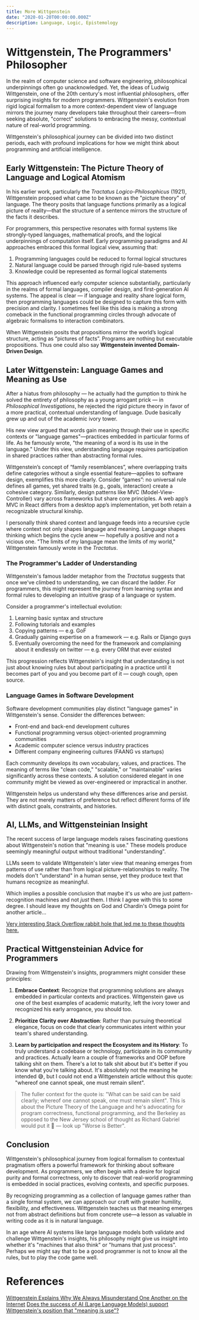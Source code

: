 ```yaml
---
title: More Wittgenstein
date: "2020-01-20T00:00:00.000Z"
description: Language, Logic, Epistemology
---
```


# Wittgenstein, The Programmers' Philosopher


In the realm of computer science and software engineering, philosophical underpinnings often go unacknowledged. Yet, the ideas of Ludwig Wittgenstein, one of the 20th century's most influential philosophers, offer surprising insights for modern programmers. Wittgenstein's evolution from rigid logical formalism to a more context-dependent view of language mirrors the journey many developers take throughout their careers—from seeking absolute, "correct" solutions to embracing the messy, contextual nature of real-world programming.

Wittgenstein's philosophical journey can be divided into two distinct periods, each with profound implications for how we might think about programming and artificial intelligence.

## Early Wittgenstein: **The Picture Theory of Language** and **Logical Atomism**

In his earlier work, particularly the *Tractatus Logico-Philosophicus* (1921), Wittgenstein proposed what came to be known as the "picture theory" of language. The theory posits that language functions primarily as a logical picture of reality—that the structure of a sentence mirrors the structure of the facts it describes.

For programmers, this perspective resonates with formal systems like strongly-typed languages, mathematical proofs, and the logical underpinnings of computation itself. Early programming paradigms and AI approaches embraced this formal logical view, assuming that:

1. Programming languages could be reduced to formal logical structures
2. Natural language could be parsed through rigid rule-based systems
3. Knowledge could be represented as formal logical statements

This approach influenced early computer science substantially, particularly in the realms of formal languages, compiler design, and first-generation AI systems. The appeal is clear — if language and reality share logical form, then programming languages could be designed to capture this form with precision and clarity. I sometimes feel like this idea is making a strong comeback in the functional programming circles through advocate of algebraic formalisms to interaction combinators.

When Wittgenstein posits that propositions mirror the world’s logical structure, acting as “pictures of facts”. Programs are nothing but executable propositions. Thus one could also say **Wittgenstein invented Domain-Driven Design**.

## Later Wittgenstein: **Language Games** and **Meaning as Use**

After a hiatus from philosophy — he actually had the gumption to think he solved the entirety of philosophy as a young arrogant prick — in *Philosophical Investigations*, he rejected the rigid picture theory in favor of a more practical, contextual understanding of language. Dude basically grew up and out of the academic ivory tower.

His new view argued that words gain meaning through their use in specific contexts or "language games"—practices embedded in particular forms of life. As he famously wrote, "the meaning of a word is its use in the language." Under this view, understanding language requires participation in shared practices rather than abstracting formal rules.

Wittgenstein’s concept of “family resemblances”, where overlapping traits define categories without a single essential feature—applies to software design, exemplifies this more clearly. Consider “games”: no universal rule defines all games, yet shared traits (e.g., goals, interaction) create a cohesive category. Similarly, design patterns like MVC (Model-View-Controller) vary across frameworks but share core principles. A web app’s MVC in React differs from a desktop app’s implementation, yet both retain a recognizable structural kinship.

I personally think shared context and language feeds into a recursive cycle where context not only shapes language and meaning. Language shapes thinking which begins the cycle anew — hopefully a positive and not a vicious one. "The limits of my language mean the limits of my world," Wittgenstein famously wrote in the *Tractatus*.

### The Programmer's **Ladder of Understanding**

Wittgenstein's famous ladder metaphor from the *Tractatus* suggests that once we've climbed to understanding, we can discard the ladder. For programmers, this might represent the journey from learning syntax and formal rules to developing an intuitive grasp of a language or system.

Consider a programmer's intellectual evolution:
1. Learning basic syntax and structure
2. Following tutorials and examples
3. Copying patterns — e.g. GoF
4. Gradually gaining expertise on a framework — e.g. Rails or Django guys
5. Eventually overcoming the need for the framework and complaining about it endlessly on twitter — e.g. every ORM that ever existed

This progression reflects Wittgenstein's insight that understanding is not just about knowing rules but about participating in a practice until it becomes part of you and you become part of it — cough cough, open source.

### Language Games in Software Development

Software development communities play distinct "language games" in Wittgenstein's sense. Consider the differences between:

- Front-end and back-end development cultures
- Functional programming versus object-oriented programming communities
- Academic computer science versus industry practices
- Different company engineering cultures (FAANG vs startups)

Each community develops its own vocabulary, values, and practices. The meaning of terms like "clean code," "scalable," or "maintainable" varies significantly across these contexts. A solution considered elegant in one community might be viewed as over-engineered or impractical in another.

Wittgenstein helps us understand why these differences arise and persist. They are not merely matters of preference but reflect different forms of life with distinct goals, constraints, and histories.


## AI, LLMs, and Wittgensteinian Insight

The recent success of large language models raises fascinating questions about Wittgenstein's notion that "meaning is use." These models produce seemingly meaningful output without traditional "understanding".

LLMs seem to validate Wittgenstein's later view that meaning emerges from patterns of use rather than from logical picture-relationships to reality. The models don't "understand" in a human sense, yet they produce text that humans recognize as meaningful.

Which implies a possible conclusion that maybe it's *us* who are just pattern-recognition machines and not *just* them. I think I agree with this to some degree. I should leave my thoughts on God and Chardin's Omega point for another article...

[Very interesting Stack Overflow rabbit hole that led me to these thoughts here.](https://philosophy.stackexchange.com/questions/112021/does-the-success-of-ai-large-language-models-support-wittgensteins-position-t)

## Practical Wittgensteinian Advice for Programmers

Drawing from Wittgenstein's insights, programmers might consider these principles:

1. **Embrace Context**: Recognize that programming solutions are always embedded in particular contexts and practices. Wittgenstein gave us one of the best examples of academic maturity, left the ivory tower and recognized his early arrogance, you should too.

2. **Prioritize Clarity over Abstraction**: Rather than pursuing theoretical elegance, focus on code that clearly communicates intent within your team's shared understanding.

3. **Learn by participation and respect the Ecosystem and its History**: To truly understand a codebase or technology, participate in its community and practices. Actually learn a couple of frameworks and OOP before talking shit on them. There's a lot to talk shit about but it's better if you know what you're talking about. It's absolutely not the meaning he intended 😅, but I could not end a Wittgenstein article without this quote: "whereof one cannot speak, one must remain silent".

> The fuller context for the quote is: "What can be said can be said clearly; whereof one cannot speak, one must remain silent". This is about the Picture Theory of the Language and he's advocating for program correctness, functional programming, and the Berkeley as opposed to the New Jersey school of thought as Richard Gabriel would put it 🤪 — look up "Worse is Better".

## Conclusion

Wittgenstein's philosophical journey from logical formalism to contextual pragmatism offers a powerful framework for thinking about software development. As programmers, we often begin with a desire for logical purity and formal correctness, only to discover that real-world programming is embedded in social practices, evolving contexts, and specific purposes.

By recognizing programming as a collection of language games rather than a single formal system, we can approach our craft with greater humility, flexibility, and effectiveness. Wittgenstein teaches us that meaning emerges not from abstract definitions but from concrete use—a lesson as valuable in writing code as it is in natural language.

In an age where AI systems like large language models both validate and challenge Wittgenstein's insights, his philosophy might give us insight into whether it's "machines that also think" or "humans that just process". Perhaps we might say that to be a good programmer is not to know all the rules, but to play the code game well.


# References

[Wittgenstein Explains Why We Always Misunderstand One Another on the Internet](https://slate.com/human-interest/2015/09/take-a-wittgenstein-class-he-explains-the-problems-of-translating-language-computer-science-and-artificial-intelligence.html)
[Does the success of AI (Large Language Models) support Wittgenstein's position that "meaning is use"?](https://philosophy.stackexchange.com/questions/112021/does-the-success-of-ai-large-language-models-support-wittgensteins-position-t)